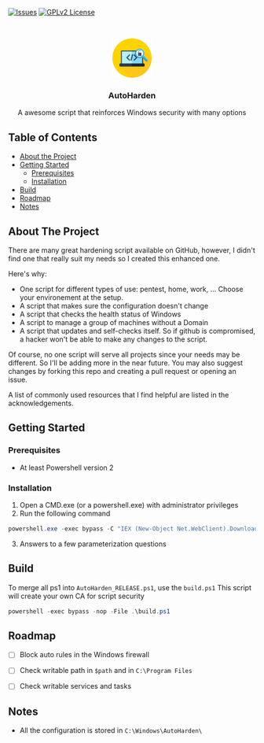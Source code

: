 <!-- PROJECT SHIELDS -->
<!--
*** I'm using markdown "reference style" links for readability.
*** Reference links are enclosed in brackets [ ] instead of parentheses ( ).
*** See the bottom of this document for the declaration of the reference variables
*** for contributors-url, forks-url, etc. This is an optional, concise syntax you may use.
*** https://www.markdownguide.org/basic-syntax/#reference-style-links
-->
[![Issues][issues-shield]][issues-url]
[![GPLv2 License][license-shield]][license-url]



<!-- PROJECT LOGO -->
<br />
<p align="center">
  <a href="https://github.com/1mm0rt41PC/HowTo/tree/master/Harden/Windows">
    <img src="logo.png" alt="Logo" width="80" height="80" alt="Icon from https://www.flaticon.com/free-icon/pixels_423099?term=protect&page=1&position=23">
  </a>

  <h3 align="center">AutoHarden</h3>

  <p align="center">
    A awesome script that reinforces Windows security with many options
  </p>
</p>



<!-- TABLE OF CONTENTS -->
## Table of Contents

* [About the Project](#about-the-project)
* [Getting Started](#getting-started)
  * [Prerequisites](#prerequisites)
  * [Installation](#installation)
* [Build](#build)
* [Roadmap](#roadmap)
* [Notes](#notes)



<!-- ABOUT THE PROJECT -->
## About The Project

There are many great hardening script available on GitHub, however, I didn't find one that really suit my needs so I created this enhanced one.

Here's why:
* One script for different types of use: pentest, home, work, ... Choose your environement at the setup.
* A script that makes sure the configuration doesn't change
* A script that checks the health status of Windows
* A script to manage a group of machines without a Domain
* A script that updates and self-checks itself. So if github is compromised, a hacker won't be able to make any changes to the script.

Of course, no one script will serve all projects since your needs may be different. So I'll be adding more in the near future. You may also suggest changes by forking this repo and creating a pull request or opening an issue.

A list of commonly used resources that I find helpful are listed in the acknowledgements.



<!-- GETTING STARTED -->
## Getting Started

### Prerequisites

* At least Powershell version 2



### Installation

1. Open a CMD.exe (or a powershell.exe) with administrator privileges
2. Run the following command
```ps1
powershell.exe -exec bypass -C "IEX (New-Object Net.WebClient).DownloadString('https://github.com/1mm0rt41PC/HowTo/raw/master/Harden/Windows/AutoHarden_RELEASE.ps1');"
```
3. Answers to a few parameterization questions



<!-- BUILD -->
## Build
To merge all ps1 into `AutoHarden_RELEASE.ps1`, use the `build.ps1`
This script will create your own CA for script security
```ps1
powershell -exec bypass -nop -File .\build.ps1
```



<!-- ROADMAP -->
## Roadmap

- [ ] Block auto rules in the Windows firewall
- [ ] Check writable path in `$path` and in `C:\Program Files`
- [ ] Check writable services and tasks



<!-- NOTES -->
## Notes
* All the configuration is stored in `C:\Windows\AutoHarden\`




[contributors-shield]: https://img.shields.io/github/contributors/1mm0rt41PC/HowTo.svg?style=flat-square
[contributors-url]: https://github.com/1mm0rt41PC/HowTo/graphs/contributors
[forks-shield]: https://img.shields.io/github/forks/1mm0rt41PC/HowTo.svg?style=flat-square
[forks-url]: https://github.com/1mm0rt41PC/HowTo/network/members
[stars-shield]: https://img.shields.io/github/stars/1mm0rt41PC/HowTo.svg?style=flat-square
[stars-url]: https://github.com/1mm0rt41PC/HowTo/stargazers
[issues-shield]: https://img.shields.io/github/issues/1mm0rt41PC/HowTo.svg?style=flat-square
[issues-url]: https://github.com/1mm0rt41PC/HowTo/issues
[license-shield]: https://img.shields.io/github/license/1mm0rt41PC/HowTo.svg?style=flat-square
[license-url]: https://github.com/1mm0rt41PC/HowTo/blob/master/LICENSE
